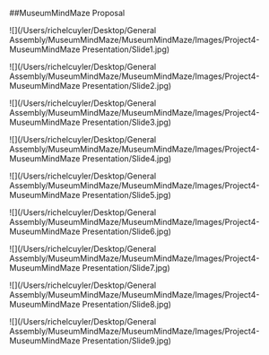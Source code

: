 ##MuseumMindMaze Proposal

![](/Users/richelcuyler/Desktop/General Assembly/MuseumMindMaze/MuseumMindMaze/Images/Project4-MuseumMindMaze Presentation/Slide1.jpg)

![](/Users/richelcuyler/Desktop/General Assembly/MuseumMindMaze/MuseumMindMaze/Images/Project4-MuseumMindMaze Presentation/Slide2.jpg)

![](/Users/richelcuyler/Desktop/General Assembly/MuseumMindMaze/MuseumMindMaze/Images/Project4-MuseumMindMaze Presentation/Slide3.jpg)

![](/Users/richelcuyler/Desktop/General Assembly/MuseumMindMaze/MuseumMindMaze/Images/Project4-MuseumMindMaze Presentation/Slide4.jpg)

![](/Users/richelcuyler/Desktop/General Assembly/MuseumMindMaze/MuseumMindMaze/Images/Project4-MuseumMindMaze Presentation/Slide5.jpg)

![](/Users/richelcuyler/Desktop/General Assembly/MuseumMindMaze/MuseumMindMaze/Images/Project4-MuseumMindMaze Presentation/Slide6.jpg)

![](/Users/richelcuyler/Desktop/General Assembly/MuseumMindMaze/MuseumMindMaze/Images/Project4-MuseumMindMaze Presentation/Slide7.jpg)

![](/Users/richelcuyler/Desktop/General Assembly/MuseumMindMaze/MuseumMindMaze/Images/Project4-MuseumMindMaze Presentation/Slide8.jpg)

![](/Users/richelcuyler/Desktop/General Assembly/MuseumMindMaze/MuseumMindMaze/Images/Project4-MuseumMindMaze Presentation/Slide9.jpg)
